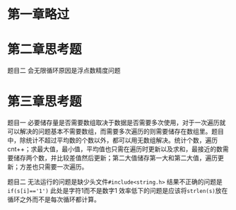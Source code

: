 # 第一章略过

# 第二章思考题

题目二 会无限循环原因是浮点数精度问题

# 第三章思考题
题目一 必要储存量是否需要数组取决于数据是否需要多次使用，对于一次遍历就可以解决的问题基本不需要数组，而需要多次遍历的则需要储存在数组里。题目中，除统计不超过平均数的个数以外，都可以用无数组解决。统计个数，遍历cnt++；求最大值，最小值，平均值也只需在遍历时更新以及求和，最接近的数需要储存两个数，并比较差值然后更新；第二大值储存第一大和第二大值，遍历更新；方差也只需要一次遍历。

题目二
无法运行的问题是缺少头文件```#include<string.h>```
结果不正确的问题是
```if(s[i]=='1')```
此处是字符1而不是数字1
效率低下的问题是应该将```strlen(s)```放在循环之外而不是每次循环都计算。
